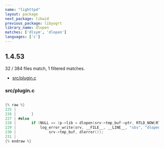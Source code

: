 ```yaml
---
name: "lighttpd"
layout: package
next_package: likwid
previous_package: libyogrt
library_name: dlopen
matches: ['dlsym', 'dlopen']
languages: ['c']
---
```

## 1.4.53
32 / 384 files match, 1 filtered matches.

 - [src/plugin.c](#srcpluginc)

### src/plugin.c

```c

{% raw %}
225 | 
226 | 		}
227 | #else
228 | 		if (NULL == (p->lib = dlopen(srv->tmp_buf->ptr, RTLD_NOW|RTLD_GLOBAL))) {
229 | 			log_error_write(srv, __FILE__, __LINE__, "sbs", "dlopen() failed for:",
230 | 				srv->tmp_buf, dlerror());
231 | 
{% endraw %}

```